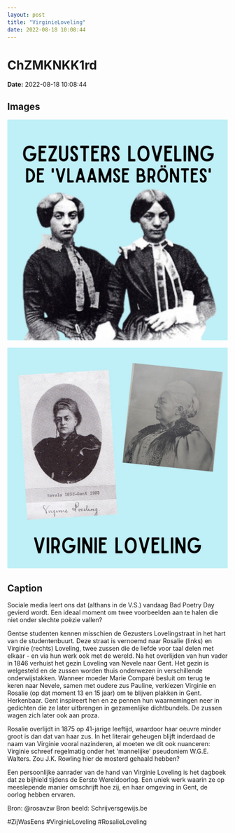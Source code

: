 ```yaml
---
layout: post
title: "VirginieLoveling"
date: 2022-08-18 10:08:44
---
```


# ChZMKNKK1rd

**Date:** 2022-08-18 10:08:44

## Images

![Image](../images/ChZMKNKK1rd_0.jpg)

![Image](../images/ChZMKNKK1rd_1.jpg)

## Caption

Sociale media leert ons dat (althans in de V.S.) vandaag Bad Poetry Day gevierd wordt. Een ideaal moment om twee voorbeelden aan te halen die niet onder slechte poëzie vallen? 

Gentse studenten kennen misschien de Gezusters Lovelingstraat in het hart van de studentenbuurt. Deze straat is vernoemd naar Rosalie (links) en Virginie (rechts) Loveling, twee zussen die de liefde voor taal delen met elkaar - en via hun werk ook met de wereld. Na het overlijden van hun vader in 1846 verhuist het gezin Loveling van Nevele naar Gent. Het gezin is welgesteld en de zussen worden thuis onderwezen in verschillende onderwijstakken. Wanneer moeder Marie Comparé besluit om terug te keren naar Nevele, samen met oudere zus Pauline, verkiezen Virginie en Rosalie (op dat moment 13 en 15 jaar) om te blijven plakken in Gent. Herkenbaar. Gent inspireert hen en ze pennen hun waarnemingen neer in gedichten die ze later uitbrengen in gezamenlijke dichtbundels. De zussen wagen zich later ook aan proza. 

Rosalie overlijdt in 1875 op 41-jarige leeftijd, waardoor haar oeuvre minder groot is dan dat van haar zus. In het literair geheugen blijft inderdaad de naam van Virginie vooral nazinderen, al moeten we dit ook nuanceren: Virginie schreef regelmatig onder het 'mannelijke' pseudoniem W.G.E. Walters. Zou J.K. Rowling hier de mosterd gehaald hebben? 

Een persoonlijke aanrader van de hand van Virginie Loveling is het dagboek dat ze bijhield tijdens de Eerste Wereldoorlog. Een uniek werk waarin ze op meeslepende manier omschrijft hoe zij, en haar omgeving in Gent, de oorlog hebben ervaren. 

Bron: @rosavzw 
Bron beeld: Schrijversgewijs.be 

#ZijWasEens #VirginieLoveling #RosalieLoveling

